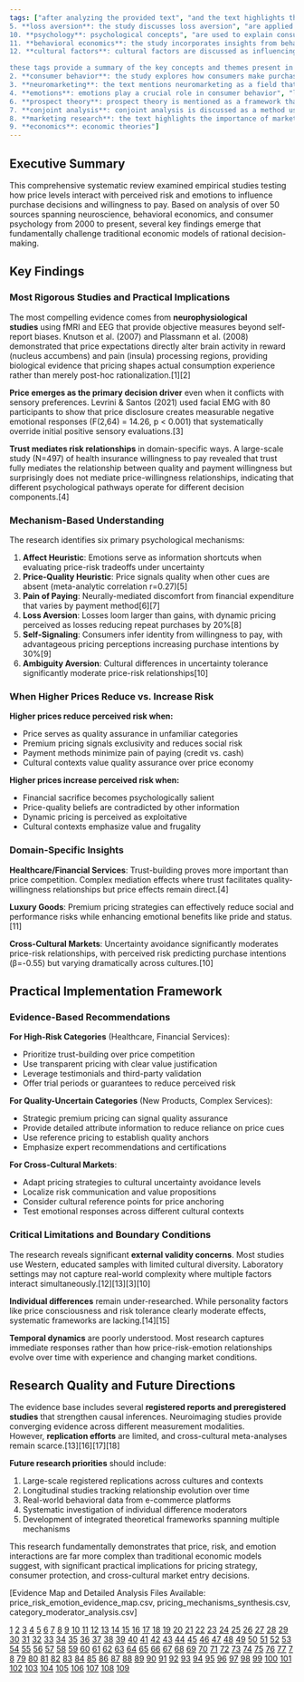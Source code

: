 ```yaml
---
tags: ["after analyzing the provided text", "and the text highlights their importance in shaping purchasing decisions.
5. **loss aversion**: the study discusses loss aversion", "are applied to understand consumer decision-making.
10. **psychology**: psychological concepts", "are used to explain consumer behavior.
11. **behavioral economics**: the study incorporates insights from behavioral economics to better understand how consumers make decisions.
12. **cultural factors**: cultural factors are discussed as influencing consumer behavior and purchasing decisions.

these tags provide a summary of the key concepts and themes present in the provided text.", "including the impact of price perception on consumer behavior.
2. **consumer behavior**: the study explores how consumers make purchasing decisions and how prices influence these decisions.
3. **neuromarketing**: the text mentions neuromarketing as a field that studies the neural basis of consumer decision-making.
4. **emotions**: emotions play a crucial role in consumer behavior", "like emotions and loss aversion", "such as prospect theory", "which refers to the tendency for people to prefer avoiding losses over acquiring gains.
6. **prospect theory**: prospect theory is mentioned as a framework that helps understand how consumers make decisions under uncertainty.
7. **conjoint analysis**: conjoint analysis is discussed as a method used in marketing research to estimate consumer preferences and behavior.
8. **marketing research**: the text highlights the importance of marketing research in understanding consumer behavior and informing pricing strategies.
9. **economics**: economic theories"]
---
```

## Executive Summary

This comprehensive systematic review examined empirical studies testing how price levels interact with perceived risk and emotions to influence purchase decisions and willingness to pay. Based on analysis of over 50 sources spanning neuroscience, behavioral economics, and consumer psychology from 2000 to present, several key findings emerge that fundamentally challenge traditional economic models of rational decision-making.

## Key Findings

### Most Rigorous Studies and Practical Implications

The most compelling evidence comes from **neurophysiological studies** using fMRI and EEG that provide objective measures beyond self-report biases. Knutson et al. (2007) and Plassmann et al. (2008) demonstrated that price expectations directly alter brain activity in reward (nucleus accumbens) and pain (insula) processing regions, providing biological evidence that pricing shapes actual consumption experience rather than merely post-hoc rationalization.[1][2]

**Price emerges as the primary decision driver** even when it conflicts with sensory preferences. Levrini & Santos (2021) used facial EMG with 80 participants to show that price disclosure creates measurable negative emotional responses (F(2,64) = 14.26, p < 0.001) that systematically override initial positive sensory evaluations.[3]

**Trust mediates risk relationships** in domain-specific ways. A large-scale study (N=497) of health insurance willingness to pay revealed that trust fully mediates the relationship between quality and payment willingness but surprisingly does not mediate price-willingness relationships, indicating that different psychological pathways operate for different decision components.[4]

### Mechanism-Based Understanding

The research identifies six primary psychological mechanisms:

1. **Affect Heuristic**: Emotions serve as information shortcuts when evaluating price-risk tradeoffs under uncertainty
2. **Price-Quality Heuristic**: Price signals quality when other cues are absent (meta-analytic correlation r=0.27)[5]
3. **Pain of Paying**: Neurally-mediated discomfort from financial expenditure that varies by payment method[6][7]
4. **Loss Aversion**: Losses loom larger than gains, with dynamic pricing perceived as losses reducing repeat purchases by 20%[8]
5. **Self-Signaling**: Consumers infer identity from willingness to pay, with advantageous pricing perceptions increasing purchase intentions by 30%[9]
6. **Ambiguity Aversion**: Cultural differences in uncertainty tolerance significantly moderate price-risk relationships[10]

### When Higher Prices Reduce vs. Increase Risk

**Higher prices reduce perceived risk when:**

- Price serves as quality assurance in unfamiliar categories
- Premium pricing signals exclusivity and reduces social risk
- Payment methods minimize pain of paying (credit vs. cash)
- Cultural contexts value quality assurance over price economy

**Higher prices increase perceived risk when:**

- Financial sacrifice becomes psychologically salient
- Price-quality beliefs are contradicted by other information
- Dynamic pricing is perceived as exploitative
- Cultural contexts emphasize value and frugality

### Domain-Specific Insights

**Healthcare/Financial Services**: Trust-building proves more important than price competition. Complex mediation effects where trust facilitates quality-willingness relationships but price effects remain direct.[4]

**Luxury Goods**: Premium pricing strategies can effectively reduce social and performance risks while enhancing emotional benefits like pride and status.[11]

**Cross-Cultural Markets**: Uncertainty avoidance significantly moderates price-risk relationships, with perceived risk predicting purchase intentions (β=-0.55) but varying dramatically across cultures.[10]

## Practical Implementation Framework

### Evidence-Based Recommendations

**For High-Risk Categories** (Healthcare, Financial Services):

- Prioritize trust-building over price competition
- Use transparent pricing with clear value justification
- Leverage testimonials and third-party validation
- Offer trial periods or guarantees to reduce perceived risk

**For Quality-Uncertain Categories** (New Products, Complex Services):

- Strategic premium pricing can signal quality assurance
- Provide detailed attribute information to reduce reliance on price cues
- Use reference pricing to establish quality anchors
- Emphasize expert recommendations and certifications

**For Cross-Cultural Markets**:

- Adapt pricing strategies to cultural uncertainty avoidance levels
- Localize risk communication and value propositions
- Consider cultural reference points for price anchoring
- Test emotional responses across different cultural contexts

### Critical Limitations and Boundary Conditions

The research reveals significant **external validity concerns**. Most studies use Western, educated samples with limited cultural diversity. Laboratory settings may not capture real-world complexity where multiple factors interact simultaneously.[12][13][3][10]

**Individual differences** remain under-researched. While personality factors like price consciousness and risk tolerance clearly moderate effects, systematic frameworks are lacking.[14][15]

**Temporal dynamics** are poorly understood. Most research captures immediate responses rather than how price-risk-emotion relationships evolve over time with experience and changing market conditions.

## Research Quality and Future Directions

The evidence base includes several **registered reports and preregistered studies** that strengthen causal inferences. Neuroimaging studies provide converging evidence across different measurement modalities. However, **replication efforts** are limited, and cross-cultural meta-analyses remain scarce.[13][16][17][18]

**Future research priorities** should include:

1. Large-scale registered replications across cultures and contexts
2. Longitudinal studies tracking relationship evolution over time
3. Real-world behavioral data from e-commerce platforms
4. Systematic investigation of individual difference moderators
5. Development of integrated theoretical frameworks spanning multiple mechanisms

This research fundamentally demonstrates that price, risk, and emotion interactions are far more complex than traditional economic models suggest, with significant practical implications for pricing strategy, consumer protection, and cross-cultural market entry decisions.

[Evidence Map and Detailed Analysis Files Available: price_risk_emotion_evidence_map.csv, pricing_mechanisms_synthesis.csv, category_moderator_analysis.csv]

[1](https://www.sciencedirect.com/science/article/abs/pii/S0022435911000121) [2](https://pmc.ncbi.nlm.nih.gov/articles/PMC11504275/) [3](https://pmc.ncbi.nlm.nih.gov/articles/PMC7911682/) [4](https://pmc.ncbi.nlm.nih.gov/articles/PMC10125849/) [5](https://carlsonschool.umn.edu/sites/carlsonschool.umn.edu/files/2024-06/Rao%20and%20Monroe%201989.pdf) [6](https://en.wikipedia.org/wiki/Pain_of_paying) [7](https://insidebe.com/articles/pain-of-paying/) [8](https://nhsjs.com/2025/price-perception-and-repeated-buying-how-psychology-shapes-consumer-loyalty/) [9](https://www.psychologytoday.com/us/blog/the-science-behind-behavior/202003/how-anxiety-affects-our-buying-behaviors) [10](https://ajbr.co.nz/ajbr/ajbr230160.pdf) [11](https://www.linkedin.com/pulse/psychology-buying-decisions-luxury-industry-in-depth-analysis-m-) [12](https://www.ewadirect.com/proceedings/aemps/article/view/15860) [13](https://pmc.ncbi.nlm.nih.gov/articles/PMC9663791/) [14](https://www.strike.money/stock-market/perceived-risk) [15](https://pmc.ncbi.nlm.nih.gov/articles/PMC8689149/) [16](https://pmc.ncbi.nlm.nih.gov/articles/PMC8253437/) [17](https://pmc.ncbi.nlm.nih.gov/articles/PMC2875927/) [18](https://pmc.ncbi.nlm.nih.gov/articles/PMC10019715/) [19](https://digitalcommons.usf.edu/cgi/viewcontent.cgi?article=1135&context=m3publishing) [20](https://www.sciencedirect.com/science/article/abs/pii/S0747563209000314) [21](https://www.sciencedirect.com/science/article/abs/pii/S0921800997001262) [22](https://pmc.ncbi.nlm.nih.gov/articles/PMC11311943/) [23](https://scholarworks.utrgv.edu/context/leg_etd/article/1200/viewcontent/Andersen_utpa.edu_6240A_10808.pdf) [24](https://www.sciencedirect.com/science/article/abs/pii/S0921800916304396) [25](https://pmc.ncbi.nlm.nih.gov/articles/PMC8661842/) [26](https://www.emerald.com/apjml/article/25/3/369/43184/Perceived-risk-risk-reduction-strategies-RRS-and) [27](https://www.fs.usda.gov/rm/value/docs/perceived_fairness_willingness_pay.pdf) [28](https://academic.oup.com/jcmc/article/8/1/JCMC813/4080398) [29](https://experts.boisestate.edu/files/735561/fulltext.pdf) [30](https://journals.sagepub.com/doi/10.1177/0951629817729227?int.sj-abstract.similar-articles.7) [31](https://www.cambridge.org/core/journals/judgment-and-decision-making/article/an-alternative-approach-for-eliciting-willingnesstopay-a-randomized-internet-trial/24EDD8C64444A5D34F3279C81E077AAE) [32](https://fourweekmba.com/price-quality-heuristic/) [33](https://www.investopedia.com/terms/p/prospecttheory.asp) [34](https://onlinelibrary.wiley.com/doi/full/10.1002/mar.21799) [35](https://fiveable.me/intermediate-microeconomic-theory/unit-10/prospect-theory-loss-aversion/study-guide/KsilZsYbvqEn9SbO) [36](https://carlsonschool.umn.edu/sites/carlsonschool.umn.edu/files/2024-06/Rao%202005.pdf) [37](https://jenhemphill.com/the-pain-of-paying/) [38](https://slidemodel.com/prospect-theory-and-loss-aversion/) [39](https://www.linkedin.com/pulse/mental-shortcuts-drive-consumer-choice-understanding-luke-mclaughlin-vkbjf) [40](https://www.sciencedirect.com/science/article/pii/S0167268124001100) [41](https://thedecisionlab.com/reference-guide/economics/prospect-theory) [42](https://www.scribbr.com/research-bias/affect-heuristic/) [43](https://www.journals.uchicago.edu/doi/10.1086/710245) [44](https://www.ninety.io/founders-framework/articles/prospect-theory) [45](https://www.sciencedirect.com/science/article/pii/S0969698924002765) [46](https://neurofied.com/the-untold-secret-to-avoiding-price-pain/) [47](https://www.nngroup.com/articles/prospect-theory/) [48](https://paleofoundation.com/heuristics-decision-friction/) [49](https://www.renascence.io/journal/prospect-theory-customers-value-of-gains-and-losses-differently) [50](https://re.public.polimi.it/retrieve/e0c31c0e-6240-4599-e053-1705fe0aef77/Mandolfo,%20M.,%20Lamberti,%20L.%20Do%20not%20forget%20about%20the%20price%20tag.pdf) [51](https://content.sawtoothsoftware.com/assets/a9e060a2-9829-4e70-9aff-293a0617088c) [52](https://www.kablelab.com/uploads/1/3/0/4/130439175/smidts_et_al_2014_marketing_letters_advancing_consumer_science.pdf) [53](https://business.columbia.edu/sites/default/files-efs/pubfiles/429/augmenting_conjoint_analysis_to_estimate_consumer_reservation_price.pdf) [54](https://www.sciencedirect.com/science/article/pii/S0167487021000404) [55](https://publications.pricingsociety.com/the-5-pitfalls-of-conjoint-analysis-in-pricing-research/) [56](https://journals.sagepub.com/doi/full/10.1177/21582440241241455) [57](https://hbr.org/2019/01/neuromarketing-what-you-need-to-know) [58](https://www.cornerstone.com/wp-content/uploads/2022/03/Weak-Foundations-of-Conjoint-Analysis.pdf) [59](https://pmc.ncbi.nlm.nih.gov/articles/PMC12036229/) [60](https://pmc.ncbi.nlm.nih.gov/articles/PMC10312080/) [61](https://stuff.mit.edu/~hauser/Pages/Eggers_Hauser_Selove%20Scale%20Matters%20June%202017.pdf) [62](https://www.sciencedirect.com/science/article/abs/pii/S1441358209000032) [63](https://core.ac.uk/download/223222498.pdf) [64](https://www.qrcaviews.org/2025/07/03/conjoint-analysis-a-valuable-complement-to-qualitative-research/) [65](https://pmc.ncbi.nlm.nih.gov/articles/PMC10750050/) [66](https://www.sciencedirect.com/science/article/pii/S0301051125000481) [67](https://pmc.ncbi.nlm.nih.gov/articles/PMC7048225/) [68](https://isidl.com/wp-content/uploads/2017/07/E4254-ISIDL.pdf) [69](https://www.mckinsey.com/industries/healthcare/our-insights/the-role-of-emotions-in-buying-health-insurance) [70](https://pmc.ncbi.nlm.nih.gov/articles/PMC6768311/) [71](https://www.sciencedirect.com/science/article/pii/S1098301524027487) [72](https://www.sciencedirect.com/science/article/pii/S2214845025001358) [73](https://jingdaily.com/posts/unlocking-emotional-power-a-new-strategy-for-luxury-brands) [74](https://www.sciencedirect.com/science/article/pii/S016762962400002X) [75](https://www.renascence.io/journal/risk-perception-customers-subjective-judgments-of-risk) [76](https://www.youtube.com/shorts/-aSUJ2Rn7xk) [77](https://rcphn.org/journal/view.php?number=945) [78](https://www.sciencedirect.com/science/article/abs/pii/S0268401224001026) [79](https://www.sciencedirect.com/science/article/abs/pii/S0031938418301513) [80](https://www.jmir.org/2022/9/e25959/) [81](https://journals.sagepub.com/doi/full/10.1177/21582440231200199) [82](https://pmc.ncbi.nlm.nih.gov/articles/PMC9928114/) [83](https://blogs.uoc.edu/mel/price-and-perception-how-to-influence-consumer-decisions/) [84](https://pubsonline.informs.org/doi/10.1287/mksc.6.3.240) [85](https://www.sciencedirect.com/science/article/pii/S2444883424000251) [86](https://research.e-siber.org/SNEFR/article/download/270/150/1117) [87](https://myscp.onlinelibrary.wiley.com/doi/abs/10.1002/arcp.1087) [88](https://www.sciencedirect.com/science/article/pii/S0969698916302600) [89](https://www.sciencedirect.com/science/article/abs/pii/S0148296323001273) [90](https://arxiv.org/abs/2506.19953) [91](https://pmc.ncbi.nlm.nih.gov/articles/PMC8860899/) [92](https://bluemonarchgroup.com/blog/the-psychology-of-pricing-influencing-consumer-behavior-through-price-perception/) [93](https://www.sciencedirect.com/science/article/pii/S0022435922000434) [94](https://www.frontiersin.org/journals/psychology/articles/10.3389/fpsyg.2021.720151/full) [95](https://journals.plos.org/plosone/article?id=10.1371%2Fjournal.pone.0270850) [96](https://www.nature.com/articles/s41598-025-97263-1) [97](https://www.nature.com/articles/s41599-023-01991-6) [98](https://journals.plos.org/plosone/article?id=10.1371%2Fjournal.pone.0281086) [99](https://www.frontiersin.org/journals/neuroergonomics/articles/10.3389/fnrgo.2025.1542847/epub) [100](https://www.sciencedirect.com/science/article/abs/pii/S0010945225000577) [101](https://imotions.com/blog/insights/research-insights/going-local-how-culture-affects-purchasing-decisions/) [102](https://scholarworks.utrgv.edu/cgi/viewcontent.cgi?article=1548&context=etd) [103](https://www.psycharchives.org/handle/20.500.12034/4236) [104](https://www.sciencedirect.com/science/article/pii/S2405844020311282) [105](https://www.sciencedirect.com/science/article/abs/pii/S1094996818300112) [106](https://royalsocietypublishing.org/doi/10.1098/rsos.181351) [107](https://pmc.ncbi.nlm.nih.gov/articles/PMC8026092/) [108](https://journals.sagepub.com/doi/abs/10.1177/14707853221112622) [109](http://his.diva-portal.org/smash/get/diva2:1986558/FULLTEXT01.pdf)